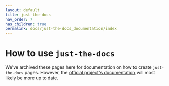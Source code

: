 ```yaml
---
layout: default
title: just-the-docs
nav_order: 7
has_children: true
permalink: docs/just-the-docs_documentation/index
---
```


# How to use `just-the-docs`

We've archived these pages here for documentation on how to create `just-the-docs` pages. However, the [official project's documentation](https://pmarsceill.github.io/just-the-docs/) will most likely be more up to date.
